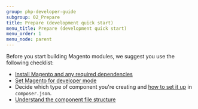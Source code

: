 ```yaml
---
group: php-developer-guide
subgroup: 02_Prepare
title: Prepare (development quick start)
menu_title: Prepare (development quick start)
menu_order: 1
menu_node: parent
---
```


Before you start building Magento modules, we suggest you use the following checklist:

*  [Install Magento and any required dependencies](https://devdocs.magento.com/guides/v2.4/install-gde/bk-install-guide.html)
*  [Set Magento for developer mode](https://devdocs.magento.com/guides/v2.4/config-guide/cli/config-cli-subcommands-mode.html#change-to-developer-mode)
*  Decide which type of component you're creating and [how to set it up](../build/composer-integration.md) in `composer.json`.
*  [Understand the component file structure](../prepare/component-file-structure.md)
